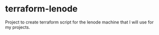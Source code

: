 # terraform-lenode

Project to create terraform script for the lenode machine that I will use for my projects.
